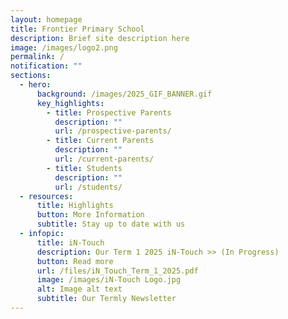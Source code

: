 ```yaml
---
layout: homepage
title: Frontier Primary School
description: Brief site description here
image: /images/logo2.png
permalink: /
notification: ""
sections:
  - hero:
      background: /images/2025_GIF_BANNER.gif
      key_highlights:
        - title: Prospective Parents
          description: ""
          url: /prospective-parents/
        - title: Current Parents
          description: ""
          url: /current-parents/
        - title: Students
          description: ""
          url: /students/
  - resources:
      title: Highlights
      button: More Information
      subtitle: Stay up to date with us
  - infopic:
      title: iN-Touch
      description: Our Term 1 2025 iN-Touch >> (In Progress)
      button: Read more
      url: /files/iN_Touch_Term_1_2025.pdf
      image: /images/iN-Touch Logo.jpg
      alt: Image alt text
      subtitle: Our Termly Newsletter
---
```


